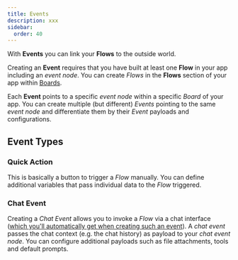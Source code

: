 ```yaml
---
title: Events
description: xxx
sidebar:
  order: 40
---
```


With **Events** you can link your **Flows** to the outside world.

Creating an **Event** requires that you have built at least one **Flow** in your app including an *event node*. You can create *Flows* in the **Flows** section of your app within [Boards](/apps/boards/).

Each **Event** points to a specific *event node* within a specific *Board* of your app. You can create multiple (but different) *Events* pointing to the same *event node* and differentiate them by their *Event* payloads and configurations.

## Event Types

### Quick Action
This is basically a button to trigger a *Flow* manually. You can define additional variables that pass individual data to the *Flow* triggered.

### Chat Event
Creating a *Chat Event* allows you to invoke a *Flow* via a chat interface ([which you'll automatically get when creating such an event](/apps/chat-ui/)). A *chat event* passes the chat context (e.g. the chat history) as payload to your *chat event node*. You can configure additional payloads such as file attachments, tools and default prompts.
